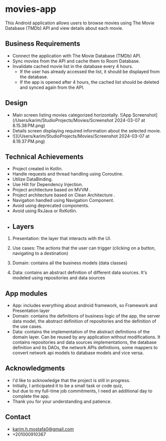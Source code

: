 # movies-app

This Android application allows users to browse movies using The Movie Database (TMDb) API and view details about each movie.

## Business Requirements

- Connect the application with The Movie Database (TMDb) API.
- Sync movies from the API and cache them to Room Database.
- Invalidate cached movie list in the database every 4 hours.
    - If the user has already accessed the list, it should be displayed from the database.
    - If the app is opened after 4 hours, the cached list should be deleted and synced again from the API.

## Design

- Main screen listing movies categorized horizontally.
![App Screenshot](/Users/karim/StudioProjects/Movies/Screenshot 2024-03-07 at 8.15.38 PM.png)
- Details screen displaying required information about the selected movie.
- ![](/Users/karim/StudioProjects/Movies/Screenshot 2024-03-07 at 8.19.37 PM.png)

## Technical Achievements

- Project created in Kotlin.
- Handle requests and thread handling using Coroutine.
- Utilize DataBinding.
- Use Hilt for Dependency Injection.
- Project architecture based on MVVM .
- Project architecture based on Clean Architecture .
- Navigation handled using Navigation Component.
- Avoid using deprecated components.
- Avoid using RxJava or RxKotlin.
- ## Layers
1. Presentation: the layer that interacts with the UI.

2. Use cases: The actions that the user can trigger (clicking on a button, navigating to a destination)

3. Domain: contains all the business models (data classes)

4. Data: contains an abstract definition of different data sources. It's modeled using repositories and data sources


## App modules
- App: includes everything about android framework, so Framework and Presentation layer
- Domain: contains the definitions of business logic of the app, the server data model, the abstract definition of repositories and the definition of the use cases.
- Data: contains the implementation of the abstract definitions of the domain layer. Can be reused by any application without modifications. It contains repositories and data sources implementations, the database definition and its DAOs, the network APIs definitions, some mappers to convert network api models to database models and vice versa.




## Acknowledgments

- I'd like to acknowledge that the project is still in progress.
- Initially, I anticipated it to be a small task or code quiz, 
- but due to my full-time job commitments, I need an additional day to complete the app.
- Thank you for your understanding and patience.

## Contact
- karim.h.mostafa0@gmail.com
- +201000910367

